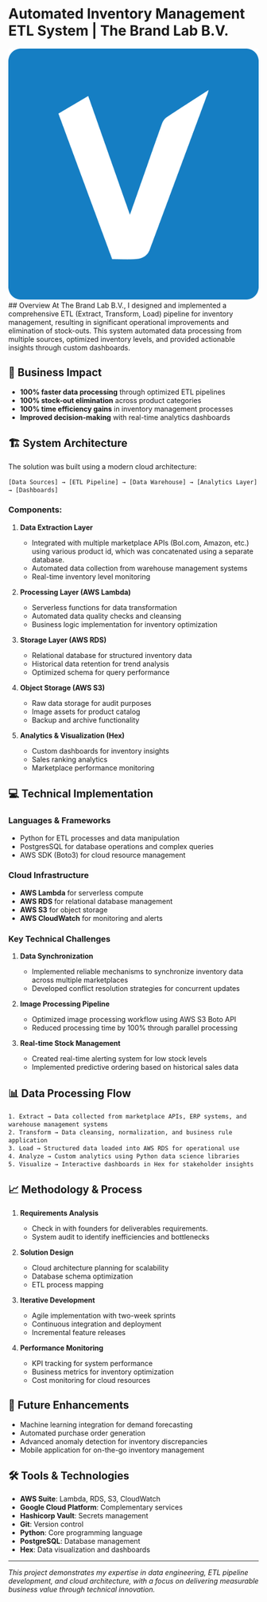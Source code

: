 # Automated Inventory Management ETL System | The Brand Lab B.V.

<img src="./Voomy V.png" alt="Top Languages" />
## Overview
At The Brand Lab B.V., I designed and implemented a comprehensive ETL (Extract, Transform, Load) pipeline for inventory management, resulting in significant operational improvements and elimination of stock-outs. This system automated data processing from multiple sources, optimized inventory levels, and provided actionable insights through custom dashboards.

## 🚀 Business Impact

- **100% faster data processing** through optimized ETL pipelines
- **100% stock-out elimination** across product categories
- **100% time efficiency gains** in inventory management processes
- **Improved decision-making** with real-time analytics dashboards

## 🏗️ System Architecture

The solution was built using a modern cloud architecture:

```
[Data Sources] → [ETL Pipeline] → [Data Warehouse] → [Analytics Layer] → [Dashboards]
```

### Components:

1. **Data Extraction Layer**
   - Integrated with multiple marketplace APIs (Bol.com, Amazon, etc.) using various product id, which was concatenated using a separate database.
   - Automated data collection from warehouse management systems
   - Real-time inventory level monitoring

2. **Processing Layer (AWS Lambda)**
   - Serverless functions for data transformation
   - Automated data quality checks and cleansing
   - Business logic implementation for inventory optimization

3. **Storage Layer (AWS RDS)**
   - Relational database for structured inventory data
   - Historical data retention for trend analysis
   - Optimized schema for query performance

4. **Object Storage (AWS S3)**
   - Raw data storage for audit purposes
   - Image assets for product catalog
   - Backup and archive functionality

5. **Analytics & Visualization (Hex)**
   - Custom dashboards for inventory insights
   - Sales ranking analytics
   - Marketplace performance monitoring

## 💻 Technical Implementation

### Languages & Frameworks
- Python for ETL processes and data manipulation
- PostgresSQL for database operations and complex queries
- AWS SDK (Boto3) for cloud resource management

### Cloud Infrastructure
- **AWS Lambda** for serverless compute
- **AWS RDS** for relational database management
- **AWS S3** for object storage
- **AWS CloudWatch** for monitoring and alerts

### Key Technical Challenges

1. **Data Synchronization**
   - Implemented reliable mechanisms to synchronize inventory data across multiple marketplaces
   - Developed conflict resolution strategies for concurrent updates

2. **Image Processing Pipeline**
   - Optimized image processing workflow using AWS S3 Boto API
   - Reduced processing time by 100% through parallel processing

3. **Real-time Stock Management**
   - Created real-time alerting system for low stock levels
   - Implemented predictive ordering based on historical sales data

## 📊 Data Processing Flow

```
1. Extract → Data collected from marketplace APIs, ERP systems, and warehouse management systems
2. Transform → Data cleansing, normalization, and business rule application
3. Load → Structured data loaded into AWS RDS for operational use
4. Analyze → Custom analytics using Python data science libraries
5. Visualize → Interactive dashboards in Hex for stakeholder insights
```

## 📈 Methodology & Process

1. **Requirements Analysis**
   - Check in with founders for deliverables requirements.
   - System audit to identify inefficiencies and bottlenecks

2. **Solution Design**
   - Cloud architecture planning for scalability
   - Database schema optimization
   - ETL process mapping

3. **Iterative Development**
   - Agile implementation with two-week sprints
   - Continuous integration and deployment
   - Incremental feature releases

4. **Performance Monitoring**
   - KPI tracking for system performance
   - Business metrics for inventory optimization
   - Cost monitoring for cloud resources

## 🔮 Future Enhancements

- Machine learning integration for demand forecasting
- Automated purchase order generation
- Advanced anomaly detection for inventory discrepancies
- Mobile application for on-the-go inventory management

## 🛠️ Tools & Technologies

- **AWS Suite**: Lambda, RDS, S3, CloudWatch
- **Google Cloud Platform**: Complementary services
- **Hashicorp Vault**: Secrets management
- **Git**: Version control
- **Python**: Core programming language
- **PostgreSQL**: Database management
- **Hex**: Data visualization and dashboards

---

*This project demonstrates my expertise in data engineering, ETL pipeline development, and cloud architecture, with a focus on delivering measurable business value through technical innovation.*
